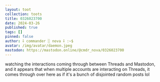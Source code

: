 ```yaml
---
layout: toot
collection: toots
title: 0326023700
date: 2024-03-26
published: true
tags: []
pinned: false
author: ⸸ commander ░ nova ⸸ :~$
avatar: /img/avatar/daemon.jpeg
mastodon: https://mastodon.online/@cmdr_nova/0326023700
---
```


watching the interactions coming through between Threads and Mastodon, and it appears that when multiple accounts are interacting on Threads, it comes through over here as if it's a bunch of disjointed random posts lol
